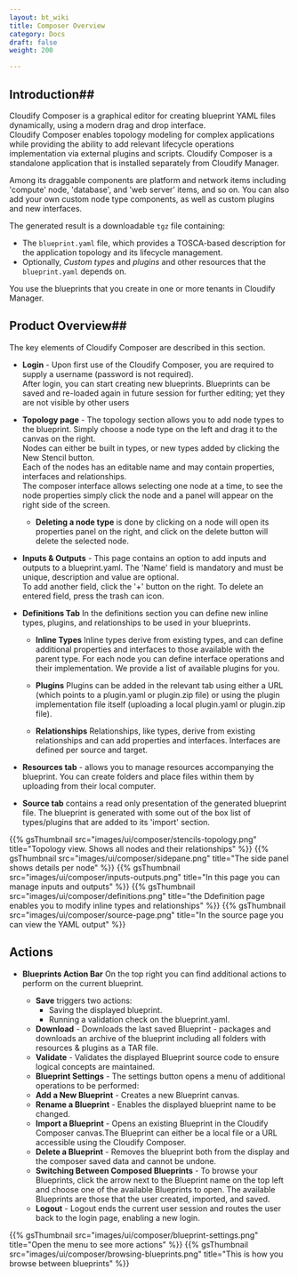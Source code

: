 ```yaml
---
layout: bt_wiki
title: Composer Overview
category: Docs
draft: false
weight: 200

---
```



## Introduction##

Cloudify Composer is a graphical editor for creating blueprint YAML files dynamically, using a modern drag and drop interface.<br />
Cloudify Composer enables topology modeling for complex applications while providing the ability to add relevant lifecycle operations implementation via external plugins and scripts.  Cloudify Composer is a standalone application that is installed separately from Cloudify Manager.<br />

Among its draggable components are platform and network items including 'compute' node, 'database', and 'web server' items, and so on. You can also add your own custom node type components, as well as custom plugins and new interfaces. <br />

The generated result is a downloadable `tgz` file containing:  <br />

- The `blueprint.yaml` file, which provides a TOSCA-based description for the application topology and its lifecycle management. <br />
- Optionally, *Custom types* and *plugins* and other resources that the `blueprint.yaml` depends on.

You use the blueprints that you create in one or more tenants in Cloudify Manager.


## Product Overview##
The key elements of Cloudify Composer are described in this section.

 - **Login** - Upon first use of the Cloudify Composer, you are required to supply a username (password is not required).<br />
After login, you can start creating new blueprints.
Blueprints can be saved and re-loaded again in future session for further editing; yet they are not visible by other users <br />

 - **Topology page** - The topology section allows you to add node types to the blueprint. Simply choose a node type on
the left and drag it to the canvas on the right. <br />
Nodes can either be built in types, or new types added by clicking the New Stencil
button. <br/>
Each of the nodes has an editable name and may contain properties, interfaces and relationships. <br/>
The composer interface allows selecting one node at a time, to see the node properties simply click the node and a panel will appear on the
right side of the screen.

   - **Deleting a node type** is done by clicking on a node will open its properties panel on the right, and click on the delete button will delete the selected node. <br />


 - **Inputs & Outputs** - This page contains an option to add inputs and outputs to a blueprint.yaml.
The 'Name' field is mandatory and must be unique, description and value are optional.  <br />
To add another field, click the '+' button on the right.
To delete an entered field, press the trash can icon.


 -  **Definitions Tab**
In the definitions section you can define new inline types, plugins, and relationships to be used in your blueprints.

     - **Inline Types**
Inline types derive from existing types, and can define additional properties and interfaces to those available with the parent type. 
For each node you can define interface operations and their implementation. We provide a list of available plugins for you.

     - **Plugins**
Plugins can be added in the relevant tab using either a URL (which points to a plugin.yaml or plugin.zip file) or using the plugin implementation file itself (uploading a local plugin.yaml or plugin.zip file).

     - **Relationships**
Relationships, like types, derive from existing relationships and can add properties and interfaces. Interfaces are defined per source and target.

 - **Resources tab** -  allows you to manage resources accompanying the blueprint.
You can create folders and place files within them by uploading from their local computer.


 - **Source tab** contains a read only presentation of the generated blueprint file.
The blueprint is generated with some out of the box list of types/plugins that are added to its 'import' section.

{{% gsThumbnail src="images/ui/composer/stencils-topology.png" title="Topology view. Shows all nodes and their relationships" %}}
{{% gsThumbnail src="images/ui/composer/sidepane.png" title="The side panel shows details per node" %}}
{{% gsThumbnail src="images/ui/composer/inputs-outputs.png" title="In this page you can manage inputs and outputs" %}}
{{% gsThumbnail src="images/ui/composer/definitions.png" title="the Ddefinition page enables you to modify inline types and relationships" %}}
{{% gsThumbnail src="images/ui/composer/source-page.png" title="In the source page you can view the YAML output" %}}


## Actions

 - **Blueprints Action Bar**
On the top right you can find additional actions to perform on the current blueprint.

    - **Save** triggers two actions:
        -  Saving the displayed blueprint.
        -  Running a validation check on the blueprint.yaml.
    - **Download** - Downloads the last saved Blueprint - packages and downloads an archive of the blueprint including all folders with resources & plugins as a TAR file.
    - **Validate** - Validates the displayed Blueprint source code to ensure logical concepts are maintained.
    - **Blueprint Settings** - The settings button opens a menu of additional operations to be performed:
    - **Add a New Blueprint** - Creates a new Blueprint canvas.
    - **Rename a Blueprint** - Enables the displayed blueprint name to be changed.
    - **Import a Blueprint** - Opens an existing Blueprint in the Cloudify Composer canvas.The Blueprint can either be a local file or a URL accessible using the Cloudify Composer.
    - **Delete a Blueprint** - Removes the blueprint both from the display and the composer saved data and cannot be undone.
    - **Switching Between Composed Blueprints** - To browse your Blueprints, click the arrow next to the Blueprint name on the top left and choose one of the available Blueprints to open. The available Blueprints are those that the user created, imported, and saved.
    - **Logout** - Logout ends the current user session and routes the user back to the login page, enabling a new login.

{{% gsThumbnail src="images/ui/composer/blueprint-settings.png" title="Open the menu to see more actions" %}}
{{% gsThumbnail src="images/ui/composer/browsing-blueprints.png" title="This is how you browse between blueprints" %}}

